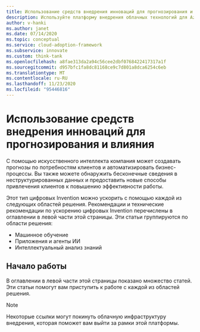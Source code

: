 ```yaml
---
title: Использование средств внедрения инноваций для прогнозирования и влияния
description: Используйте платформу внедрения облачных технологий для Azure, чтобы найти средства аналитики, помогающие обнаруживать закономерности, объединять прогнозы и влиять на поведение клиентов.
author: v-hanki
ms.author: janet
ms.date: 07/14/2020
ms.topic: conceptual
ms.service: cloud-adoption-framework
ms.subservice: innovate
ms.custom: think-tank
ms.openlocfilehash: a8fae313da2a94c56cee2dbf0768422417317a1f
ms.sourcegitcommit: d957bfc1fa8dc81168ce9c7d801a8dca6254c6eb
ms.translationtype: MT
ms.contentlocale: ru-RU
ms.lasthandoff: 11/23/2020
ms.locfileid: "95446816"
---
```

# <a name="use-innovation-tools-to-predict-and-influence"></a>Использование средств внедрения инноваций для прогнозирования и влияния

С помощью искусственного интеллекта компания может создавать прогнозы по потребностям клиентов и автоматизировать бизнес-процессы. Вы также можете обнаружить бесконечные сведения в неструктурированных данных и предоставить новые способы привлечения клиентов к повышению эффективности работы.

Этот тип цифровых Invention можно ускорить с помощью каждой из следующих областей решения. Рекомендации и технические рекомендации по ускорению цифровых Invention перечислены в оглавлении в левой части этой страницы. Эти статьи группируются по области решения:

- Машинное обучение
- Приложения и агенты ИИ
- Интеллектуальный анализ знаний

## <a name="get-started"></a>Начало работы

В оглавлении в левой части этой страницы показано множество статей. Эти статьи помогут вам приступить к работе с каждой из областей решения.

> [!NOTE]
> Некоторые ссылки могут покинуть облачную инфраструктуру внедрения, которая поможет вам выйти за рамки этой платформы.
